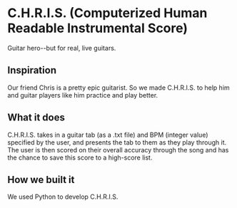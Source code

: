 # C.H.R.I.S. (Computerized Human Readable Instrumental Score)
Guitar hero--but for real, live guitars. 

## Inspiration
Our friend Chris is a pretty epic guitarist. So we made C.H.R.I.S. to help him and guitar players like him practice and play better. 

## What it does
C.H.R.I.S. takes in a guitar tab (as a .txt file) and BPM (integer value) specified by the user, and presents the tab to them as they play through it. The user is then scored on their overall accuracy through the song and has the chance to save this score to a high-score list. 

## How we built it
We used Python to develop C.H.R.I.S. 
